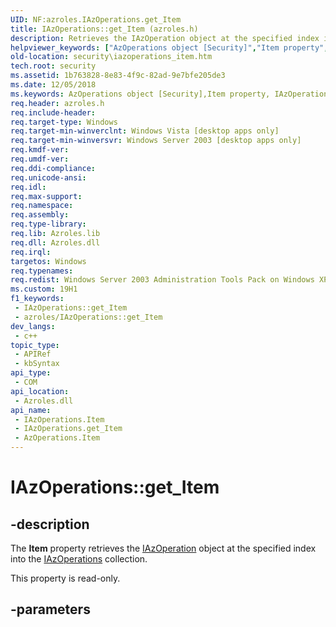 ```yaml
---
UID: NF:azroles.IAzOperations.get_Item
title: IAzOperations::get_Item (azroles.h)
description: Retrieves the IAzOperation object at the specified index into the IAzOperations collection.
helpviewer_keywords: ["AzOperations object [Security]","Item property","IAzOperations interface [Security]","Item property","IAzOperations.Item","IAzOperations.get_Item","IAzOperations::Item","IAzOperations::get_Item","Item property [Security]","Item property [Security]","AzOperations object","Item property [Security]","IAzOperations interface","azroles/IAzOperations::Item","azroles/IAzOperations::get_Item","get_Item","security.iazoperations_item"]
old-location: security\iazoperations_item.htm
tech.root: security
ms.assetid: 1b763828-8e83-4f9c-82ad-9e7bfe205de3
ms.date: 12/05/2018
ms.keywords: AzOperations object [Security],Item property, IAzOperations interface [Security],Item property, IAzOperations.Item, IAzOperations.get_Item, IAzOperations::Item, IAzOperations::get_Item, Item property [Security], Item property [Security],AzOperations object, Item property [Security],IAzOperations interface, azroles/IAzOperations::Item, azroles/IAzOperations::get_Item, get_Item, security.iazoperations_item
req.header: azroles.h
req.include-header: 
req.target-type: Windows
req.target-min-winverclnt: Windows Vista [desktop apps only]
req.target-min-winversvr: Windows Server 2003 [desktop apps only]
req.kmdf-ver: 
req.umdf-ver: 
req.ddi-compliance: 
req.unicode-ansi: 
req.idl: 
req.max-support: 
req.namespace: 
req.assembly: 
req.type-library: 
req.lib: Azroles.lib
req.dll: Azroles.dll
req.irql: 
targetos: Windows
req.typenames: 
req.redist: Windows Server 2003 Administration Tools Pack on Windows XP
ms.custom: 19H1
f1_keywords:
 - IAzOperations::get_Item
 - azroles/IAzOperations::get_Item
dev_langs:
 - c++
topic_type:
 - APIRef
 - kbSyntax
api_type:
 - COM
api_location:
 - Azroles.dll
api_name:
 - IAzOperations.Item
 - IAzOperations.get_Item
 - AzOperations.Item
---
```


# IAzOperations::get_Item


## -description

The <b>Item</b> property retrieves the <a href="https://docs.microsoft.com/windows/desktop/api/azroles/nn-azroles-iazoperation">IAzOperation</a> object at the specified index into the <a href="https://docs.microsoft.com/windows/desktop/api/azroles/nn-azroles-iazoperations">IAzOperations</a> collection.

This property is read-only.

## -parameters

